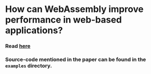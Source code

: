# How can WebAssembly improve performance in web-based applications?

### Read [here](https://www.overleaf.com/read/dxfknnzqkgrp)

### Source-code mentioned in the paper can be found in the `examples` directory.